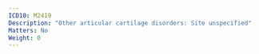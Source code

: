 ```yaml
---
ICD10: M2419
Description: "Other articular cartilage disorders: Site unspecified"
Matters: No
Weight: 0
---
```


